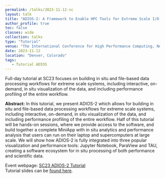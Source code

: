 ```yaml
---
permalink: /talks/2023-11-12-sc
layout: talk
title: "ADIOS-2: A Framework to Enable HPC Tools for Extreme Scale I/O, In Situ Visualization, and Performance Analysis"
author_profile: true
toc: false
classes: wide
collection: talks
type: "Tutorial"
venue: "The International Conference for High Performance Computing, Networking, Storage, and Analysis"
date: 2023-11-12
location: "Denver, Colorado"
tags:
   - Tutorial ADIOS
---
```



Full-day tutorial at SC23 focuses on building in situ and file-based data processing workflows for extreme scale systems, including interactive, on-demand, in situ visualization of the data, and including performance profiling of the entire workflow. 

<p class="archive__item-excerpt" itemprop="description">

<strong>Abstract:</strong>
In this tutorial, we present ADIOS-2 which allows for building in situ and file-based data processing workflows for extreme scale systems, including interactive, on-demand, in situ visualization of the data, and including performance profiling of the entire workflow. Half of this tutorial will be hands-on sessions, where we provide access to the software, and build together a complete MiniApp with in situ analytics and performance analysis that users can run on their laptop and supercomputers at large scale. We will show how ADIOS-2 is fully integrated into three popular visualization and performance tools: Jupyter Notebook, ParaView and TAU, creating a software ecosystem for in situ processing of both performance and scientific data.

</p>


Event webpage: <a href="https://sc23.conference-program.com/presentation/?id=tut106&sess=sess218"> SC23 ADIOS-2 Tutorial </a>
<br/>
Tutorial slides can be <a href="https://users.nccs.gov/~pnorbert/ADIOS_tutorial_SC23.pdf">found here</a>.

